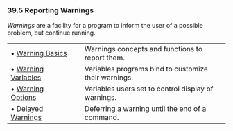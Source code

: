 

### 39.5 Reporting Warnings

*Warnings* are a facility for a program to inform the user of a possible problem, but continue running.

|                                               |    |                                                      |
| :-------------------------------------------- | -- | :--------------------------------------------------- |
| • [Warning Basics](Warning-Basics.html)       |    | Warnings concepts and functions to report them.      |
| • [Warning Variables](Warning-Variables.html) |    | Variables programs bind to customize their warnings. |
| • [Warning Options](Warning-Options.html)     |    | Variables users set to control display of warnings.  |
| • [Delayed Warnings](Delayed-Warnings.html)   |    | Deferring a warning until the end of a command.      |
